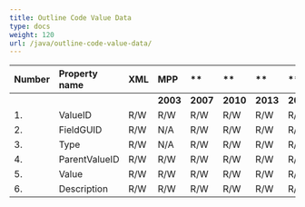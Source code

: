 ```yaml
---
title: Outline Code Value Data
type: docs
weight: 120
url: /java/outline-code-value-data/
---
```


|**Number** |**Property name** |**XML** |**MPP** |** |** |**  |** |** |**Comments** |
| :- | :- | :- | :- | :- | :- | :- | :- | :- | :- |
| | | |**2003** |**2007** |**2010** |**2013** |**2016** |**2019** | |
|1. |ValueID |R/W |R/W |R/W |R/W |R/W |R/W |R/W | |
|2. |FieldGUID |R/W |N/A |R/W |R/W |R/W |R/W |R/W | |
|3. |Type |R/W |N/A |R/W |R/W |R/W |R/W |R/W | |
|4. |ParentValueID |R/W |R/W |R/W |R/W |R/W |R/W |R/W | |
|5. |Value |R/W |R/W |R/W |R/W |R/W |R/W |R/W | |
|6. |Description |R/W |R/W |R/W |R/W |R/W |R/W |R/W | |

